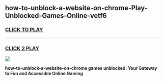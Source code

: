 
## how-to-unblock-a-website-on-chrome-Play-Unblocked-Games-Online-vetf6
<h3>
<a href="https://premium76.site?title=how-to-unblock-a-website-on-chrome&ref=25A">CLICK TO PLAY</a></h3>
<hr>

<h3>
<a href="https://premium76.site?title=how-to-unblock-a-website-on-chrome&ref=25A">CLICK 2 PLAY</a>
  
</h3>

<a href="https://premium76.site?title=how-to-unblock-a-website-on-chrome&ref=25A"><img src="https://clearcache.store/games.png"></a>


**how-to-unblock-a-website-on-chrome games unblocked: Your Gateway to Fun and Accessible Online Gaming**
